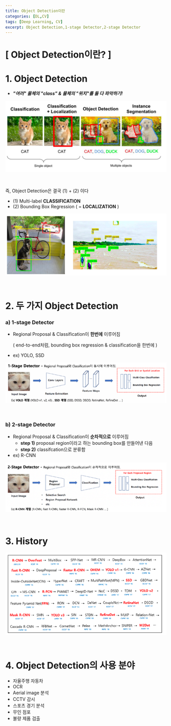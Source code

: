 ```yaml
---
title: Object Detection이란
categories: [DL,CV]
tags: [Deep Learning, CV]
excerpt: Object Detection,1-stage Detector,2-stage Detector
---
```


<script src="https://cdn.mathjax.org/mathjax/latest/MathJax.js?config=TeX-AMS-MML_HTMLorMML" type="text/javascript"></script>

# [ Object Detection이란?  ]

# 1. Object Detection

- ***"여러" 물체의 "class" & 물체의 "위치"를 둘 다 파악하기!***

![figure2](/assets/img/cv/cv51.png)

<br>

즉, Object Detection은 결국 (1) + (2) 이다

- (1) Multi-label **CLASSIFICATION**
- (2) Bounding Box Regression ( = **LOCALIZATION** )

![figure2](/assets/img/cv/cv52.png)

<br>

# 2. 두 가지 Object Detection

### a) 1-stage Detector

- Regional Proposal & Classification이 **한번에** 이루어짐

  ( end-to-end처럼, bounding box regression & classification을 한번에 )

- ex) YOLO, SSD

![figure2](/assets/img/cv/cv53.png)

<br>

### b) 2-stage Detector

- Regional Proposal & Classification이 **순차적으로** 이루어짐
  - **step 1)** proposal region이라고 하는 bounding box를 만들어낸 다음
  - **step 2)** classifcation으로 분류함
- ex) R-CNN

![figure2](/assets/img/cv/cv54.png)

<br>

# 3. History

![figure2](/assets/img/cv/cv55.png)

<br>

# 4. Object Detection의 사용 분야

- 자율주행 자동차
- OCR
- Aerial image 분석
- CCTV 감시
- 스포츠 경기 분석
- 무인 점포
- 불량 제품 검출

<br>

